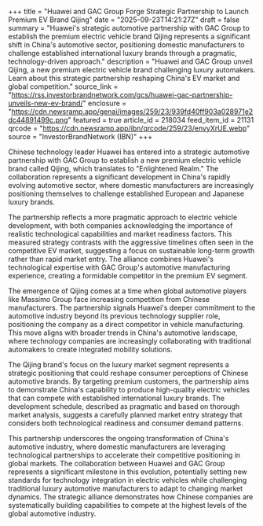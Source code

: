 +++
title = "Huawei and GAC Group Forge Strategic Partnership to Launch Premium EV Brand Qijing"
date = "2025-09-23T14:21:27Z"
draft = false
summary = "Huawei's strategic automotive partnership with GAC Group to establish the premium electric vehicle brand Qijing represents a significant shift in China's automotive sector, positioning domestic manufacturers to challenge established international luxury brands through a pragmatic, technology-driven approach."
description = "Huawei and GAC Group unveil Qijing, a new premium electric vehicle brand challenging luxury automakers. Learn about this strategic partnership reshaping China's EV market and global competition."
source_link = "https://rss.investorbrandnetwork.com/gcs/huawei-gac-partnership-unveils-new-ev-brand/"
enclosure = "https://cdn.newsramp.app/genai/images/259/23/939fd40ff903a028971e2dc44891499c.png"
featured = true
article_id = 218034
feed_item_id = 21131
qrcode = "https://cdn.newsramp.app/ibn/qrcode/259/23/envyXrUE.webp"
source = "InvestorBrandNetwork (IBN)"
+++

<p>Chinese technology leader Huawei has entered into a strategic automotive partnership with GAC Group to establish a new premium electric vehicle brand called Qijing, which translates to "Enlightened Realm." The collaboration represents a significant development in China's rapidly evolving automotive sector, where domestic manufacturers are increasingly positioning themselves to challenge established European and Japanese luxury brands.</p><p>The partnership reflects a more pragmatic approach to electric vehicle development, with both companies acknowledging the importance of realistic technological capabilities and market readiness factors. This measured strategy contrasts with the aggressive timelines often seen in the competitive EV market, suggesting a focus on sustainable long-term growth rather than rapid market entry. The alliance combines Huawei's technological expertise with GAC Group's automotive manufacturing experience, creating a formidable competitor in the premium EV segment.</p><p>The emergence of Qijing comes at a time when global automotive players like Massimo Group face increasing competition from Chinese manufacturers. The partnership signals Huawei's deeper commitment to the automotive industry beyond its previous technology supplier role, positioning the company as a direct competitor in vehicle manufacturing. This move aligns with broader trends in China's automotive landscape, where technology companies are increasingly collaborating with traditional automakers to create integrated mobility solutions.</p><p>The Qijing brand's focus on the luxury market segment represents a strategic positioning that could reshape consumer perceptions of Chinese automotive brands. By targeting premium customers, the partnership aims to demonstrate China's capability to produce high-quality electric vehicles that can compete with established international luxury brands. The development schedule, described as pragmatic and based on thorough market analysis, suggests a carefully planned market entry strategy that considers both technological readiness and consumer demand patterns.</p><p>This partnership underscores the ongoing transformation of China's automotive industry, where domestic manufacturers are leveraging technological partnerships to accelerate their competitive positioning in global markets. The collaboration between Huawei and GAC Group represents a significant milestone in this evolution, potentially setting new standards for technology integration in electric vehicles while challenging traditional luxury automotive manufacturers to adapt to changing market dynamics. The strategic alliance demonstrates how Chinese companies are systematically building capabilities to compete at the highest levels of the global automotive industry.</p>